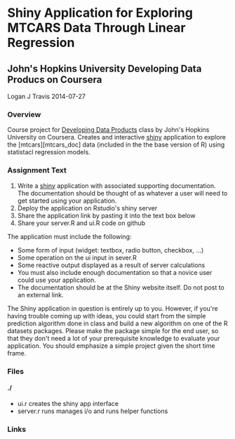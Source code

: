 # Shiny Application for Exploring MTCARS Data Through Linear Regression
## John's Hopkins University Developing Data Producs on Coursera
Logan J Travis
2014-07-27

### Overview
Course project for [Developing Data Products][coursera_data_prods] class by John's Hopkins University on Coursera. Creates and interactive [shiny][shiny_home] application to explore the [mtcars][mtcars_doc] data (included in the the base version of R) using statistacl regression models.

### Assignment Text
1. Write a [shiny][shiny_home] application with associated supporting documentation. The documentation should be thought of as whatever a user will need to get started using your application.
2. Deploy the application on Rstudio's shiny server
3. Share the application link by pasting it into the text box below
4. Share your server.R and ui.R code on github

The application must include the following:
* Some form of input (widget: textbox, radio button, checkbox, ...)
* Some operation on the ui input in sever.R
* Some reactive output displayed as a result of server calculations
* You must also include enough documentation so that a novice user could use your application.
* The documentation should be at the Shiny website itself. Do not post to an external link.

The Shiny application in question is entirely up to you. However, if you're having trouble coming up with ideas, you could start from the simple prediction algorithm done in class and build a new algorithm on one of the R datasets packages. Please make the package simple for the end user, so that they don't need a lot of your prerequisite knowledge to evaluate your application. You should emphasize a simple project given the short time frame.

### Files
#### ./
* ui.r creates the shiny app interface
* server.r runs manages i/o and runs helper functions

### Links
[coursera_data_prods]: https://www.coursera.org/course/devdataprod
[mtcars_do]: http://stat.ethz.ch/R-manual/R-devel/library/datasets/html/mtcars.html
[shiny_home]: http://shiny.rstudio.com/